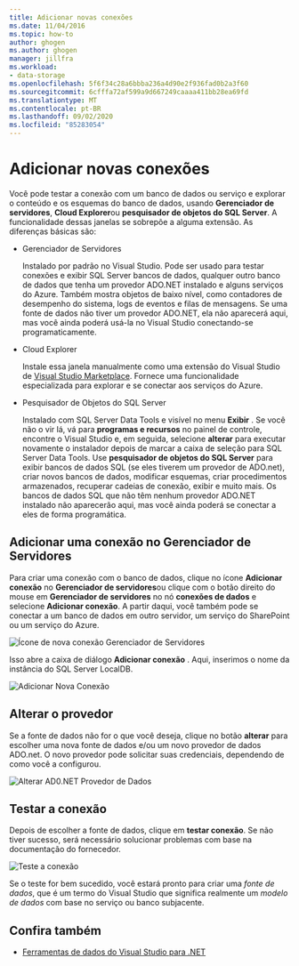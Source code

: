 ```yaml
---
title: Adicionar novas conexões
ms.date: 11/04/2016
ms.topic: how-to
author: ghogen
ms.author: ghogen
manager: jillfra
ms.workload:
- data-storage
ms.openlocfilehash: 5f6f34c28a6bbba236a4d90e2f936fad0b2a3f60
ms.sourcegitcommit: 6cfffa72af599a9d667249caaaa411bb28ea69fd
ms.translationtype: MT
ms.contentlocale: pt-BR
ms.lasthandoff: 09/02/2020
ms.locfileid: "85283054"
---
```

# <a name="add-new-connections"></a>Adicionar novas conexões

Você pode testar a conexão com um banco de dados ou serviço e explorar o conteúdo e os esquemas do banco de dados, usando **Gerenciador de servidores**, **Cloud Explorer**ou **pesquisador de objetos do SQL Server**. A funcionalidade dessas janelas se sobrepõe a alguma extensão. As diferenças básicas são:

- Gerenciador de Servidores

   Instalado por padrão no Visual Studio. Pode ser usado para testar conexões e exibir SQL Server bancos de dados, qualquer outro banco de dados que tenha um provedor ADO.NET instalado e alguns serviços do Azure. Também mostra objetos de baixo nível, como contadores de desempenho do sistema, logs de eventos e filas de mensagens. Se uma fonte de dados não tiver um provedor ADO.NET, ela não aparecerá aqui, mas você ainda poderá usá-la no Visual Studio conectando-se programaticamente.

- Cloud Explorer

   Instale essa janela manualmente como uma extensão do Visual Studio de [Visual Studio Marketplace](https://marketplace.visualstudio.com/items?itemName=ms-azuretools.CloudExplorerForVS). Fornece uma funcionalidade especializada para explorar e se conectar aos serviços do Azure.

- Pesquisador de Objetos do SQL Server

   Instalado com SQL Server Data Tools e visível no menu **Exibir** . Se você não o vir lá, vá para **programas e recursos** no painel de controle, encontre o Visual Studio e, em seguida, selecione **alterar** para executar novamente o instalador depois de marcar a caixa de seleção para SQL Server Data Tools. Use **pesquisador de objetos do SQL Server** para exibir bancos de dados SQL (se eles tiverem um provedor de ADO.net), criar novos bancos de dados, modificar esquemas, criar procedimentos armazenados, recuperar cadeias de conexão, exibir e muito mais. Os bancos de dados SQL que não têm nenhum provedor ADO.NET instalado não aparecerão aqui, mas você ainda poderá se conectar a eles de forma programática.

## <a name="add-a-connection-in-server-explorer"></a>Adicionar uma conexão no Gerenciador de Servidores

Para criar uma conexão com o banco de dados, clique no ícone **Adicionar conexão** no **Gerenciador de servidores**ou clique com o botão direito do mouse em **Gerenciador de servidores** no nó **conexões de dados** e selecione **Adicionar conexão**. A partir daqui, você também pode se conectar a um banco de dados em outro servidor, um serviço do SharePoint ou um serviço do Azure.

![Ícone de nova conexão Gerenciador de Servidores](../data-tools/media/raddata-server-explorer-new-connection-icon.png)

Isso abre a caixa de diálogo **Adicionar conexão** . Aqui, inserimos o nome da instância do SQL Server LocalDB.

![Adicionar Nova Conexão](../data-tools/media/raddata-add-new-connection-dialog.png)

## <a name="change-the-provider"></a>Alterar o provedor

Se a fonte de dados não for o que você deseja, clique no botão **alterar** para escolher uma nova fonte de dados e/ou um novo provedor de dados ADO.net. O novo provedor pode solicitar suas credenciais, dependendo de como você a configurou.

![Alterar AD0.NET Provedor de Dados](../data-tools/media/raddata-change-ad0.net-data-provider.png)

## <a name="test-the-connection"></a>Testar a conexão

Depois de escolher a fonte de dados, clique em **testar conexão**. Se não tiver sucesso, será necessário solucionar problemas com base na documentação do fornecedor.

![Teste a conexão](../data-tools/media/raddata-test-connection.png)

Se o teste for bem sucedido, você estará pronto para criar uma *fonte de dados*, que é um termo do Visual Studio que significa realmente um *modelo de dados* com base no serviço ou banco subjacente.

## <a name="see-also"></a>Confira também

- [Ferramentas de dados do Visual Studio para .NET](../data-tools/visual-studio-data-tools-for-dotnet.md)
